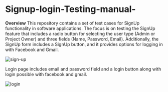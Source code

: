 # Signup-login-Testing-manual-
**Overview**
This repository contains a set of test cases for SignUp functionality in software applications. The focus is on testing the SignUp feature that includes a radio button for selecting the user type (Admin or Project Owner) and three fields (Name, Password, Email). Additionally, the SignUp form includes a SignUp button, and it provides options for logging in with Facebook and Gmail.

![sign-up](https://github.com/AdeelHaral/Signup-login-Testing-manual-/assets/151391029/7ac1ee8e-7fe2-4fc7-b415-00261b5773e7)

Login page includes email and password field and a login button along with login possible with facebook and gmail.

![login](https://github.com/AdeelHaral/Signup-login-Testing-manual-/assets/151391029/c36109fc-7d03-4866-8c5f-dfca7e51901c)
